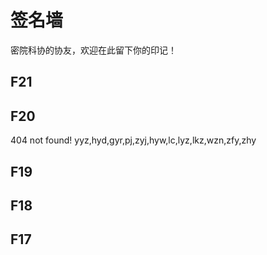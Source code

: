 # 签名墙
密院科协的协友，欢迎在此留下你的印记！

## F21
## F20
404 not found! yyz,hyd,gyr,pj,zyj,hyw,lc,lyz,lkz,wzn,zfy,zhy
## F19
## F18
## F17
